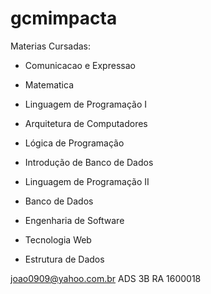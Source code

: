 # gcmimpacta

Materias Cursadas:
- Comunicacao e Expressao
- Matematica
- Linguagem de Programação I
- Arquitetura de Computadores
- Lógica de Programação
- Introdução de Banco de Dados

- Linguagem de Programação II
- Banco de Dados
- Engenharia de Software
- Tecnologia Web
- Estrutura de Dados

joao0909@yahoo.com.br
ADS 3B
RA 1600018
